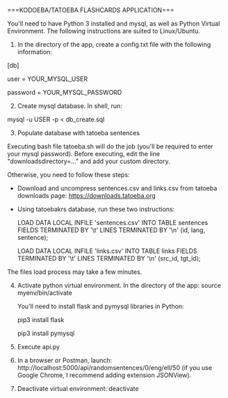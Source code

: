 ===KODOEBA/TATOEBA FLASHCARDS APPLICATION===

You'll need to have Python 3 installed and mysql, as well as Python Virtual Environment.
The following instructions are suited to Linux/Ubuntu.

1. In the directory of the app, create a config.txt file with the following information:

[db]

user = YOUR_MYSQL_USER

password = YOUR_MYSQL_PASSWORD

2. Create mysql database. In shell, run:

mysql -u USER -p < db_create.sql

3. Populate database with tatoeba sentences

Executing bash file tatoeba.sh will do the job (you'll be required to enter your mysql password).
Before executing, edit the line "downloadsdirectory=..." and add your custom directory.

Otherwise, you need to follow these steps:
- Download and uncompress sentences.csv and links.csv from tatoeba downloads page: https://downloads.tatoeba.org
- Using tatoebakrs database, run these two instructions:

    LOAD DATA LOCAL INFILE 'sentences.csv' INTO TABLE sentences FIELDS TERMINATED BY '\t' LINES TERMINATED BY '\n' (id, lang, sentence);

    LOAD DATA LOCAL INFILE 'links.csv' INTO TABLE links FIELDS TERMINATED BY '\t' LINES TERMINATED BY '\n' (src_id, tgt_id);

The files load process may take a few minutes.

4. Activate python virtual environment. In the directory of the app:
    source myenv/bin/activate

   You'll need to install flask and pymysql libraries in Python:
   
   pip3 install flask
   
   pip3 install pymysql

5. Execute api.py

6. In a browser or Postman, launch: http://localhost:5000/api/randomsentences/0/eng/ell/50 (if you use Google Chrome, I recommend adding extension JSONView).

7. Deactivate virtual environment: deactivate

